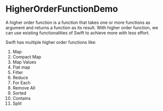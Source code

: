 # HigherOrderFunctionDemo

A higher order function is a function that takes one or more functions as argument and returns a function as its result.
With higher order function, we can use existing functionalities of Swift to achieve more with less effort. 

Swift has multiple higher order functions like:

1.  Map
2.  Compact Map
3.  Map Values
4.  Flat map
5.  Filter
6.  Reduce
7.  For Each
8.  Remove All
9.  Sorted
10. Contains 
11. Split
